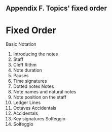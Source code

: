 ## **Appendix F. Topics' fixed order**
# Fixed Order

Basic Notation
1. Introducing the notes
2. Staff
3. Cleff
Rithm
4. Note duration
5. Pauses
6. Time signatures
7. Dotted notes
Notes
8. Note names and natural notes
9. Note position on the staff
10. Ledger Lines
11. Octaves
Accidentals
12. Accidentals
13. Key signatures
Solfeggio
14. Solfeggio
